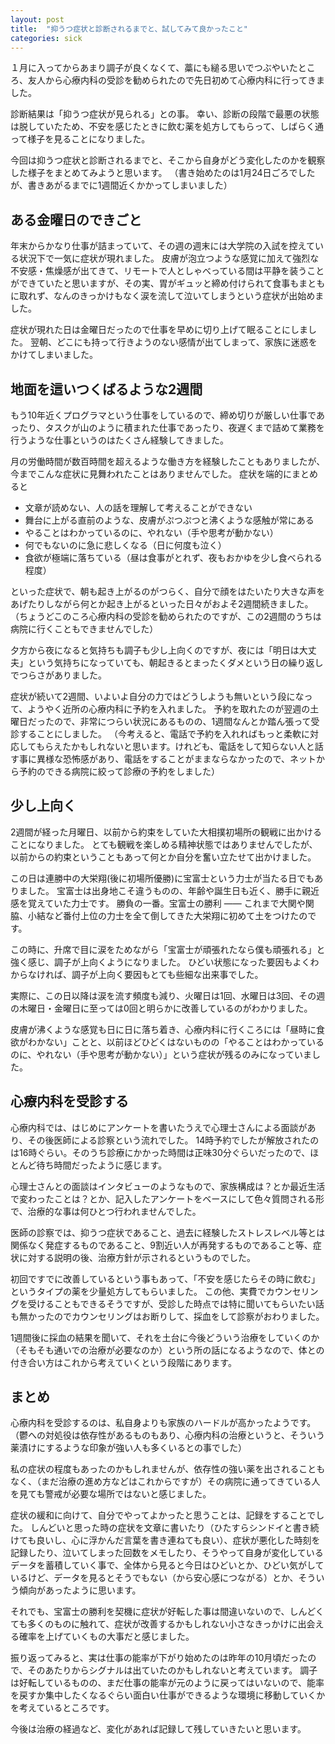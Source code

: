 ```yaml
---
layout: post
title:  "抑うつ症状と診断されるまでと、試してみて良かったこと"
categories: sick
---
```

１月に入ってからあまり調子が良くなくて、藁にも縋る思いでつぶやいたところ、友人から心療内科の受診を勧められたので先日初めて心療内科に行ってきました。

診断結果は「抑うつ症状が見られる」との事。
幸い、診断の段階で最悪の状態は脱していたため、不安を感じたときに飲む薬を処方してもらって、しばらく通って様子を見ることになりました。

今回は抑うつ症状と診断されるまでと、そこから自身がどう変化したのかを観察した様子をまとめてみようと思います。
（書き始めたのは1月24日ごろでしたが、書きあがるまでに1週間近くかかってしまいました）

## ある金曜日のできごと

年末からかなり仕事が詰まっていて、その週の週末には大学院の入試を控えている状況下で一気に症状が現れました。
皮膚が泡立つような感覚に加えて強烈な不安感・焦燥感が出てきて、リモートで人としゃべっている間は平静を装うことができていたと思いますが、その実、胃がギュッと締め付けられて食事もまともに取れず、なんのきっかけもなく涙を流して泣いてしまうという症状が出始めました。

症状が現れた日は金曜日だったので仕事を早めに切り上げて眠ることにしました。
翌朝、どこにも持って行きようのない感情が出てしまって、家族に迷惑をかけてしまいました。

## 地面を這いつくばるような2週間

もう10年近くプログラマという仕事をしているので、締め切りが厳しい仕事であったり、タスクが山のように積まれた仕事であったり、夜遅くまで詰めて業務を行うような仕事というのはたくさん経験してきました。

月の労働時間が数百時間を超えるような働き方を経験したこともありましたが、今までこんな症状に見舞われたことはありませんでした。
症状を端的にまとめると

- 文章が読めない、人の話を理解して考えることができない
- 舞台に上がる直前のような、皮膚がぷつぷつと沸くような感触が常にある
- やることはわかっているのに、やれない（手や思考が動かない）
- 何でもないのに急に悲しくなる（日に何度も泣く）
- 食欲が極端に落ちている（昼は食事がとれず、夜もおかゆを少し食べられる程度）

といった症状で、朝も起き上がるのがつらく、自分で顔をはたいたり大きな声をあげたりしながら何とか起き上がるといった日々がおよそ2週間続きました。
（ちょうどこのころ心療内科の受診を勧められたのですが、この2週間のうちは病院に行くこともできませんでした）

夕方から夜になると気持ちも調子も少し上向くのですが、夜には「明日は大丈夫」という気持ちになっていても、朝起きるとまったくダメという日の繰り返しでつらさがありました。

症状が続いて2週間、いよいよ自分の力ではどうしようも無いという段になって、ようやく近所の心療内科に予約を入れました。
予約を取れたのが翌週の土曜日だったので、非常につらい状況にあるものの、1週間なんとか踏ん張って受診することにしました。
（今考えると、電話で予約を入れればもっと柔軟に対応してもらえたかもしれないと思います。けれども、電話をして知らない人と話す事に異様な恐怖感があり、電話をすることがままならなかったので、ネットから予約のできる病院に絞って診療の予約をしました）

## 少し上向く

2週間が経った月曜日、以前から約束をしていた大相撲初場所の観戦に出かけることになりました。
とても観戦を楽しめる精神状態ではありませんでしたが、以前からの約束ということもあって何とか自分を奮い立たせて出かけました。

この日は連勝中の大栄翔(後に初場所優勝)に宝富士という力士が当たる日でもありました。
宝富士は出身地こそ違うものの、年齢や誕生日も近く、勝手に親近感を覚えていた力士です。
勝負の一番。宝富士の勝利 ―― これまで大関や関脇、小結など番付上位の力士を全て倒してきた大栄翔に初めて土をつけたのです。

この時に、升席で目に涙をためながら「宝富士が頑張れたなら僕も頑張れる」と強く感じ、調子が上向くようになりました。
ひどい状態になった要因もよくわからなければ、調子が上向く要因もとても些細な出来事でした。

実際に、この日以降は涙を流す頻度も減り、火曜日は1回、水曜日は3回、その週の木曜日・金曜日に至っては0回と明らかに改善しているのがわかりました。

皮膚が沸くような感覚も日に日に落ち着き、心療内科に行くころには「昼時に食欲がわかない」ことと、以前ほどひどくはないものの「やることはわかっているのに、やれない（手や思考が動かない）」という症状が残るのみになっていました。

## 心療内科を受診する

心療内科では、はじめにアンケートを書いたうえで心理士さんによる面談があり、その後医師による診察という流れでした。
14時予約でしたが解放されたのは16時ぐらい。そのうち診療にかかった時間は正味30分ぐらいだったので、ほとんど待ち時間だったように感じます。

心理士さんとの面談はインタビューのようなもので、家族構成は？とか最近生活で変わったことは？とか、記入したアンケートをベースにして色々質問される形で、治療的な事は何ひとつ行われませんでした。

医師の診察では、抑うつ症状であること、過去に経験したストレスレベル等とは関係なく発症するものであること、9割近い人が再発するものであること等、症状に対する説明の後、治療方針が示されるというものでした。

初回ですでに改善しているという事もあって、「不安を感じたらその時に飲む」というタイプの薬を少量処方してもらいました。
この他、実費でカウンセリングを受けることもできるそうですが、受診した時点では特に聞いてもらいたい話も無かったのでカウンセリングはお断りして、採血をして診察がおわりました。

1週間後に採血の結果を聞いて、それを土台に今後どういう治療をしていくのか（そもそも通いでの治療が必要なのか）という所の話になるようなので、体との付き合い方はこれから考えていくという段階にあります。

## まとめ

心療内科を受診するのは、私自身よりも家族のハードルが高かったようです。（鬱への対処役は依存性があるものもあり、心療内科の治療というと、そういう薬漬けにするような印象が強い人も多くいるとの事でした）

私の症状の程度もあったのかもしれませんが、依存性の強い薬を出されることもなく、（まだ治療の進め方などはこれからですが）その病院に通ってきている人を見ても警戒が必要な場所ではないと感じました。

症状の緩和に向けて、自分でやってよかったと思うことは、記録をすることでした。
しんどいと思った時の症状を文章に書いたり（ひたすらシンドイと書き続けても良いし、心に浮かんだ言葉を書き連ねても良い）、症状が悪化した時刻を記録したり、泣いてしまった回数をメモしたり、そうやって自身が変化しているデータを蓄積していく事で、全体から見ると今日はひどいとか、ひどい気がしているけど、データを見るとそうでもない（から安心感につながる）とか、そういう傾向があったように思います。

それでも、宝富士の勝利を契機に症状が好転した事は間違いないので、しんどくても多くのものに触れて、症状が改善するかもしれない小さなきっかけに出会える確率を上げていくもの大事だと感じました。

振り返ってみると、実は仕事の能率が下がり始めたのは昨年の10月頃だったので、そのあたりからシグナルは出ていたのかもしれないと考えています。
調子は好転しているものの、まだ仕事の能率が元のように戻ってはいないので、能率を戻すか集中したくなるぐらい面白い仕事ができるような環境に移動していくかを考えているところです。

今後は治療の経過など、変化があれば記録して残していきたいと思います。